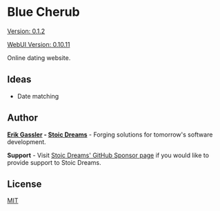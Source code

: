 # Blue Cherub

[Version: 0.1.2](https://github.com/StoicDreams/BlueCherub)

[WebUI Version: 0.10.11](https://github.com/StoicDreams/WebUI)

Online dating website.

## Ideas

* Date matching

## Author

**[Erik Gassler](https://www.erikgassler.com) - [Stoic Dreams](https://www.stoicdreams.com)** - Forging solutions for tomorrow's software development.

**Support** - Visit [Stoic Dreams' GitHub Sponsor page](https://github.com/sponsors/StoicDreams) if you would like to provide support to Stoic Dreams.

## License

[MIT](LICENSE)
